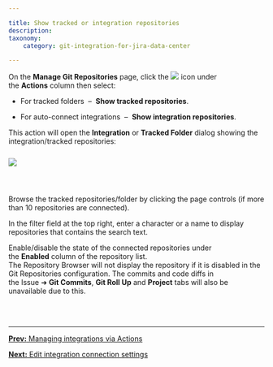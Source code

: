 ```yaml
---

title: Show tracked or integration repositories
description:
taxonomy:
    category: git-integration-for-jira-data-center

---
```


On the <b>Manage Git Repositories</b> page, click the <img src='/wp-content/uploads/actions-icon.png' /> icon under the <b>Actions</b> column then select:

*   For tracked folders  –  **Show tracked repositories**.

*   For auto-connect integrations  –  **Show integration repositories**.


This action will open the **Integration** or **Tracked Folder** dialog showing the integration/tracked repositories:

<img src='/wp-content/uploads/gij-show-integration-repositories-dlg-n.png' style='display:block;margin:25px auto;max-width:100%' />

&nbsp;

Browse the tracked repositories/folder by clicking the page controls (if more than 10 repositories are connected).

In the filter field at the top right, enter a character or a name to display repositories that contains the search text.

<div class="bbb-callout bbb--tip">
    <div class="irow">
    <div class="ilogobox">
        <span class="logoimg"></span>
    </div>
    <div class="imsgbox">
        Enable/disable the state of the connected repositories under the <b>Enabled</b> column of the repository list.
    </div>
    </div>
</div>

<div class="bbb-callout bbb--note">
    <div class="irow">
    <div class="ilogobox">
        <span class="logoimg"></span>
    </div>
    <div class="imsgbox">
        The Repository Browser will not display the repository if it is disabled in the Git Repositories configuration. The commits and code diffs in the Issue ➜ <b>Git Commits</b>, <b>Git Roll Up</b> and <b>Project</b> tabs will also be unavailable due to this.
    </div>
    </div>
</div>
<br>

&nbsp;
* * *

[**Prev:** Managing integrations via Actions](/git-integration-for-jira-data-center/managing-integrations-via-actions-gij-self-managed)

[**Next:** Edit integration connection settings](/git-integration-for-jira-data-center/edit-integration-connection-settings-gij-self-managed)


